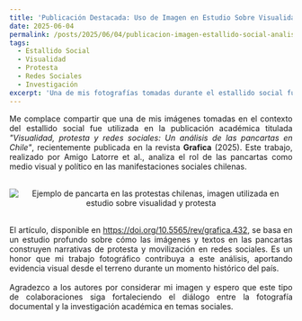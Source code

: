 ```yaml
---
title: 'Publicación Destacada: Uso de Imagen en Estudio Sobre Visualidad y Protesta en Chile'
date: 2025-06-04
permalink: /posts/2025/06/04/publicacion-imagen-estallido-social-analisis-pancartas/
tags:
  - Estallido Social
  - Visualidad
  - Protesta
  - Redes Sociales
  - Investigación
excerpt: 'Una de mis fotografías tomadas durante el estallido social fue utilizada en un análisis académico sobre pancartas en Chile, destacando el papel de la visualidad en las protestas.'
---
```


<div style="text-align: justify;">
Me complace compartir que una de mis imágenes tomadas en el contexto del estallido social fue utilizada en la publicación académica titulada <em>"Visualidad, protesta y redes sociales: Un análisis de las pancartas en Chile"</em>, recientemente publicada en la revista <strong>Grafica</strong> (2025). Este trabajo, realizado por Amigo Latorre et al., analiza el rol de las pancartas como medio visual y político en las manifestaciones sociales chilenas.
</div>

<br>

<p align="center">
  <img src="https://www.researchgate.net/publication/392411308/figure/fig1/AS:11431281485024553@1749110972829/Figura-2-Fuente-https-twittercom-caldostrong-status-1187475162527981568-photo-1_W640.jpg" alt="Ejemplo de pancarta en las protestas chilenas, imagen utilizada en estudio sobre visualidad y protesta" style="max-width:100%; height:auto;">
</p>

<br>

<div style="text-align: justify;">
El artículo, disponible en <a href="https://doi.org/10.5565/rev/grafica.432" target="_blank">https://doi.org/10.5565/rev/grafica.432</a>, se basa en un estudio profundo sobre cómo las imágenes y textos en las pancartas construyen narrativas de protesta y movilización en redes sociales. Es un honor que mi trabajo fotográfico contribuya a este análisis, aportando evidencia visual desde el terreno durante un momento histórico del país.
</div>

<br>

<div style="text-align: justify;">
Agradezco a los autores por considerar mi imagen y espero que este tipo de colaboraciones siga fortaleciendo el diálogo entre la fotografía documental y la investigación académica en temas sociales.
</div>
